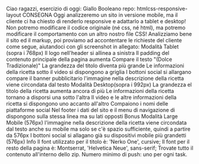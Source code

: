 Ciao ragazzi, esercizio di oggi: Giallo Booleano
repo: htmlcss-responsive-layout
CONSEGNA
Oggi analizzeremo un sito in versione mobile, ma il cliente ci ha chiesto di renderlo responsive e adattarlo a tablet e desktop! Non potremo modificare il codice originale (né css, né html), ma potremo modificare il comportamento con un altro nostro file CSS!
Analizziamo bene il sito ed il markup, poi proviamo ad accontentare le richieste del cliente come segue, aiutandoci con gli screenshot in allegato:
Modalità Tablet (sopra i 768px)
Il logo nell'header si allinea a sinistra
Il padding del contenuto principale della pagina aumenta
Compare il testo "(Dolce Tradizionale)"
La grandezza del titolo diventa più grande
Le informazioni della ricetta sotto il video si dispongono a griglia
I bottoni social si allargano
compare il banner pubblicitario
l'immagine nella descrizione della ricetta viene circondata dal testo
Modalità Desktop(sopra i 992px)
La grandezza el titolo della ricetta aumenta ancora di più
Le informazioni della ricetta tornano a disporsi una sotto l'altra
Il video e le altre informazioni della ricetta si dispongono uno accanto all'altro
Compaiono i nomi delle piattaforme social
Nel footer i dati del sito e il menu di navigazione di dispongono sulla stessa linea ma su lati opposti
Bonus
Modalità Large Mobile (576px)
l'immagine nella descrizione della ricetta viene circondata dal testo anche su mobile ma solo se c'è spazio sufficiente, quindi a partire da 576px
I bottoni social si allagano già su dispositivi mobile più grandetti (576px)
Info
Il font utilizzato per il titolo è: 'Nerko One', cursive;
Il font per il resto della pagina è: Montserrat, 'Helvetica Neue', sans-serif;
Trovate tutto il contenuto all'interno dello zip.
Numero minimo di push: uno per ogni task.